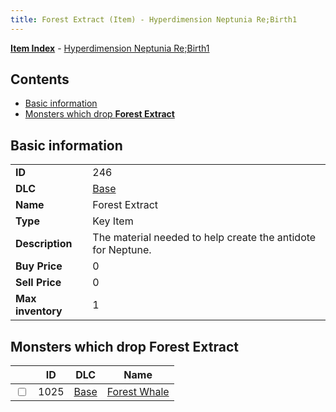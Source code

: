 ```yaml
---
title: Forest Extract (Item) - Hyperdimension Neptunia Re;Birth1
---
```


[**Item Index**](/neptunia/rb1/item/index.html) - [Hyperdimension Neptunia Re;Birth1](/neptunia/rb1)

## Contents

- [Basic information](#basic-information)
- [Monsters which drop **Forest Extract**](#monsters-which-drop-forest-extract)

## Basic information

|   |   |
| -- | -- |
| **ID** | 246 |
| **DLC** | [Base](/neptunia/rb1/dlc/1-base.html) |
| **Name** | Forest Extract |
| **Type** | Key Item |
| **Description** | The material needed to help create the antidote for Neptune. |
| **Buy Price** | 0 |
| **Sell Price** | 0 |
| **Max inventory** | 1 |


## Monsters which drop **Forest Extract**

|    | ID | DLC | Name |
| -- | -- | --- | ---- |
| <input type="checkbox" id="rb1-monster-1-1025" class="trackbox" /> | 1025 | [Base](/neptunia/rb1/dlc/1-base.html) | [Forest Whale](/neptunia/rb1/monster/1-1025-forest-whale.html) |
